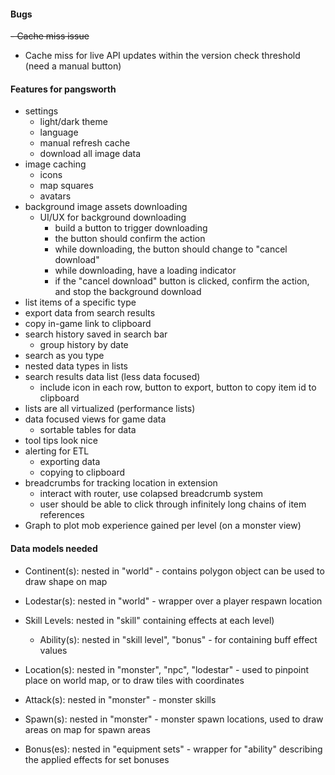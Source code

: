 #### Bugs
~~- Cache miss issue~~
- Cache miss for live API updates within the version check threshold (need a manual button)

#### Features for pangsworth
- settings
    - light/dark theme
    - language
    - manual refresh cache
    - download all image data
- image caching
    - icons
    - map squares
    - avatars
- background image assets downloading
    - UI/UX for background downloading
        - build a button to trigger downloading
        - the button should confirm the action
        - while downloading, the button should change to "cancel download"
        - while downloading, have a loading indicator
        - if the "cancel download" button is clicked, confirm the action, and stop the background download
- list items of a specific type
- export data from search results
- copy in-game link to clipboard
- search history saved in search bar
    - group history by date
- search as you type
- nested data types in lists
- search results data list (less data focused)
    - include icon in each row, button to export, button to copy item id to clipboard
- lists are all virtualized (performance lists)
- data focused views for game data
    - sortable tables for data
- tool tips look nice
- alerting for ETL
    - exporting data
    - copying to clipboard
- breadcrumbs for tracking location in extension
    - interact with router, use colapsed breadcrumb system
    - user should be able to click through infinitely long chains of item references
- Graph to plot mob experience gained per level (on a monster view)

#### Data models needed
- Continent(s): nested in "world" - contains polygon object can be used to draw shape on map
- Lodestar(s): nested in "world" - wrapper over a player respawn location

- Skill Levels: nested in "skill" containing effects at each level)
    - Ability(s): nested in "skill level", "bonus" - for containing buff effect values

- Location(s): nested in "monster", "npc", "lodestar" - used to pinpoint place on world map, or to draw tiles with coordinates
- Attack(s): nested in "monster" - monster skills
- Spawn(s): nested in "monster" - monster spawn locations, used to draw areas on map for spawn areas

- Bonus(es): nested in "equipment sets" - wrapper for "ability" describing the applied effects for set bonuses

